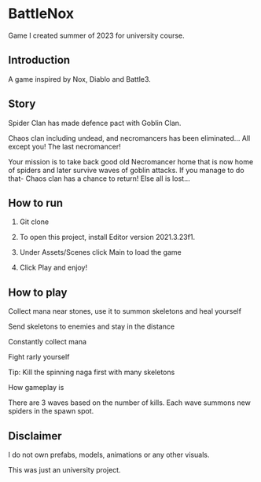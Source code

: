 # BattleNox
Game I created summer of 2023 for university course.

## Introduction

A game inspired by Nox, Diablo and Battle3.

## Story

Spider Clan has made defence pact with Goblin Clan.

Chaos clan including undead, and necromancers has been eliminated... All except you! The last necromancer! 

Your mission is to take back good old Necromancer home that is now home of spiders and later survive waves of goblin attacks. If you manage to do that- Chaos clan has a chance to return! Else all is lost...

## How to run

1. Git clone
   
2. To open this project, install Editor version 2021.3.23f1.

3. Under Assets/Scenes click Main to load the game
   
4. Click Play and enjoy! 
   
## How to play

Collect mana near stones, use it to summon skeletons and heal yourself

Send skeletons to enemies and stay in the distance

Constantly collect mana

Fight rarly yourself

Tip: Kill the spinning naga first with many skeletons

How gameplay is

There are 3 waves based on the number of kills. Each wave summons new spiders in the spawn spot.

## Disclaimer

I do not own prefabs, models, animations or any other visuals.

This was just an university project.
